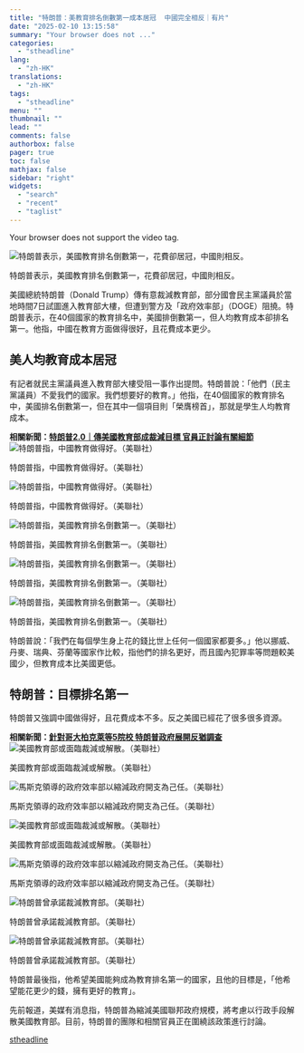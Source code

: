 ```yaml
---
title: "特朗普：美教育排名倒數第一成本居冠  中國完全相反｜有片"
date: "2025-02-10 13:15:58"
summary: "Your browser does not ..."
categories:
  - "stheadline"
lang:
  - "zh-HK"
translations:
  - "zh-HK"
tags:
  - "stheadline"
menu: ""
thumbnail: ""
lead: ""
comments: false
authorbox: false
pager: true
toc: false
mathjax: false
sidebar: "right"
widgets:
  - "search"
  - "recent"
  - "taglist"
---
```


Your browser does not support the video tag.



![特朗普表示，美國教育排名倒數第一，花費卻居冠，中國則相反。](https://image.stheadline.com/f/680p0/0x0/100/none/3f34e88f94e27cd15161074037d15846/stheadline/inewsmedia/20250210/_2025021013122248389.jpg)

特朗普表示，美國教育排名倒數第一，花費卻居冠，中國則相反。




美國總統特朗普（Donald Trump）傳有意裁減教育部，部分國會民主黨議員於當地時間7日試圖進入教育部大樓，但遭到警方及「政府效率部」（DOGE）阻撓。特朗普表示，在40個國家的教育排名中，美國排倒數第一，但人均教育成本卻排名第一。他指，中國在教育方面做得很好，且花費成本更少。

美人均教育成本居冠
---------

有記者就民主黨議員進入教育部大樓受阻一事作出提問。特朗普說：「他們（民主黨議員）不愛我們的國家。我們想要好的教育。」他指，在40個國家的教育排名中，美國排名倒數第一，但在其中一個項目則「榮膺榜首」，那就是學生人均教育成本。

**相關新聞：[特朗普2.0｜傳美國教育部成裁減目標 官員正討論有關細節](https://www.stheadline.com/realtime-world/3425655/%E7%89%B9%E6%9C%97%E6%99%AE20%E5%82%B3%E7%BE%8E%E5%9C%8B%E6%95%99%E8%82%B2%E9%83%A8%E6%88%90%E8%A3%81%E6%B8%9B%E7%9B%AE%E6%A8%99-%E5%AE%98%E5%93%A1%E6%AD%A3%E8%A8%8E%E8%AB%96%E6%9C%89%E9%97%9C%E7%B4%B0%E7%AF%80)**
 ![特朗普指，中國教育做得好。（美聯社）](https://image.hkhl.hk/f/1024p0/0x0/100/none/870daa8a597ec789abc4e46d46027565/2025-02/10022025_038_AP.png)


特朗普指，中國教育做得好。（美聯社）



 ![特朗普指，中國教育做得好。（美聯社）](https://image.hkhl.hk/f/1024p0/0x0/100/none/94cc27184d94ce72c3450280177c072b/2025-02/10022025_039_AP.png)


特朗普指，中國教育做得好。（美聯社）



 ![特朗普指，美國教育排名倒數第一。（美聯社）](https://image.hkhl.hk/f/1024p0/0x0/100/none/b7ff1102109f258b491754c85e6b3cc5/2025-02/10022025_040_AP.png)


特朗普指，美國教育排名倒數第一。（美聯社）



 ![特朗普指，美國教育排名倒數第一。（美聯社）](https://image.hkhl.hk/f/1024p0/0x0/100/none/4712dc8c17c936df8ece763b460ceff5/2025-02/10022025_041_AP.png)


特朗普指，美國教育排名倒數第一。（美聯社）



 ![特朗普指，美國教育排名倒數第一。（美聯社）](https://image.hkhl.hk/f/1024p0/0x0/100/none/1794693bbb7e93824b046fdefb374bc3/2025-02/10022025_042_AP.png)


特朗普指，美國教育排名倒數第一。（美聯社）




特朗普說：「我們在每個學生身上花的錢比世上任何一個國家都要多。」他以挪威、丹麥、瑞典、芬蘭等國家作比較，指他們的排名更好，而且國內犯罪率等問題較美國少，但教育成本比美國更低。

特朗普：目標排名第一
----------

特朗普又強調中國做得好，且花費成本不多。反之美國已經花了很多很多資源。

**相關新聞：[針對哥大柏克萊等5院校 特朗普政府展開反猶調查](https://www.stheadline.com/realtime-world/3425489/%E9%87%9D%E5%B0%8D%E5%93%A5%E5%A4%A7%E6%9F%8F%E5%85%8B%E8%90%8A%E7%AD%895%E9%99%A2%E6%A0%A1-%E7%89%B9%E6%9C%97%E6%99%AE%E6%94%BF%E5%BA%9C%E5%B1%95%E9%96%8B%E5%8F%8D%E7%8C%B6%E8%AA%BF%E6%9F%A5)**
 ![美國教育部或面臨裁減或解散。（美聯社）](https://image.hkhl.hk/f/1024p0/0x0/100/none/959831136a13a3cdf0ee411c0b7043ff/2025-02/04022025_076_AP.jpg)


美國教育部或面臨裁減或解散。（美聯社）



 ![馬斯克領導的政府效率部以縮減政府開支為己任。（美聯社）](https://image.hkhl.hk/f/1024p0/0x0/100/none/fdb236f4e52fae48a5d0c2bd03e64d9c/2025-02/04022025_077_AP.jpg)


馬斯克領導的政府效率部以縮減政府開支為己任。（美聯社）



 ![美國教育部或面臨裁減或解散。（美聯社）](https://image.hkhl.hk/f/1024p0/0x0/100/none/412d9c9a2d0e08dd670c057718c73016/2025-02/04022025_077_AP.png)


美國教育部或面臨裁減或解散。（美聯社）



 ![馬斯克領導的政府效率部以縮減政府開支為己任。（美聯社）](https://image.hkhl.hk/f/1024p0/0x0/100/none/faf23a72cae57bab4b462921a8d6bf60/2025-02/04022025_078_AP.jpg)


馬斯克領導的政府效率部以縮減政府開支為己任。（美聯社）



 ![特朗普曾承諾裁減教育部。（美聯社）](https://image.hkhl.hk/f/1024p0/0x0/100/none/f345805235d979f75eedceeec1238eb1/2025-02/04022025_079_AP.jpg)


特朗普曾承諾裁減教育部。（美聯社）



 ![特朗普曾承諾裁減教育部。（美聯社）](https://image.hkhl.hk/f/1024p0/0x0/100/none/619ef3b6102baf38f0ceef33749c128e/2025-02/04022025_080_AP.jpg)


特朗普曾承諾裁減教育部。（美聯社）




特朗普最後指，他希望美國能夠成為教育排名第一的國家，且他的目標是，「他希望能花更少的錢，擁有更好的教育」。

先前報道，美媒有消息指，特朗普為縮減美國聯邦政府規模，將考慮以行政手段解散美國教育部。目前，特朗普的團隊和相關官員正在圍繞該政策進行討論。

[stheadline](https://std.stheadline.com/realtime/article/2051855/即時-國際-特朗普-美教育排名倒數第一成本居冠-中國完全相反-有片)
